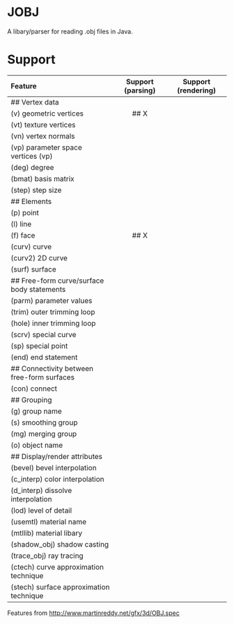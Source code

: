 # JOBJ
A libary/parser for reading .obj files in Java.


# Support
| Feature | Support (parsing) | Support (rendering)
| :------ | :-----: | :-----: |
| ## Vertex data | | |
| (v) geometric vertices | ## X | |
| (vt) texture vertices | | |
| (vn) vertex normals | | |
| (vp) parameter space vertices (vp) |||
| (deg) degree |||
| (bmat) basis matrix |||
| (step) step size |||
| ## Elements |||
| (p) point |||
| (l) line |||
| (f) face | ## X ||
| (curv) curve |||
| (curv2) 2D curve |||
| (surf) surface |||
| ## Free-form curve/surface body statements |||
| (parm) parameter values |||
| (trim) outer trimming loop |||
| (hole) inner trimming loop |||
| (scrv) special curve |||
| (sp) special point |||
| (end) end statement |||
| ## Connectivity between free-form surfaces |||
| (con) connect |||
| ## Grouping |||
| (g) group name |||
| (s) smoothing group |||
| (mg) merging group |||
| (o) object name |||
| ## Display/render attributes |||
| (bevel) bevel interpolation |||
| (c_interp) color interpolation |||
| (d_interp) dissolve interpolation |||
| (lod) level of detail |||
| (usemtl) material name |||
| (mtllib) material libary |||
| (shadow_obj) shadow casting |||
| (trace_obj) ray tracing |||
| (ctech) curve approximation technique |||
| (stech) surface approximation technique |||

Features from http://www.martinreddy.net/gfx/3d/OBJ.spec
